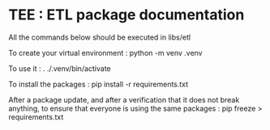 # TEE : ETL package documentation

All the commands below should be executed in libs/etl

To create your virtual environment : 
python -m venv .venv

To use it : 
. ./.venv/bin/activate

To install the packages : 
pip install -r requirements.txt


After a package update, and after a verification that it does not break anything, to ensure that everyone is using the same packages : 
pip freeze > requirements.txt
